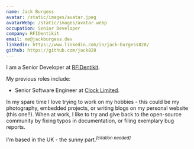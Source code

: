 ```yaml
---
name: Jack Burgess
avatar: /static/images/avatar.jpeg
avatarWebp: /static/images/avatar.webp
occupation: Senior Developer
company: RFIDentikit
email: me@jackburgess.dev
linkedin: https://www.linkedin.com/in/jack-burgess828/
github: https://github.com/jack828
---
```


I am a Senior Developer at [RFIDentikit](https://rfidentikit.com/).

My previous roles include:

- Senior Software Engineer at [Clock Limited](https://www.clock.co.uk/).

In my spare time I love trying to work on my hobbies - this could be my photography, embedded projects, or writing blogs on my personal website (this one!!).
When at work, I like to try and give back to the open-source community by fixing typos in documentation, or filing exemplary bug reports.

I'm based in the UK - the sunny part.<sup>_[citation needed]_</sup>
